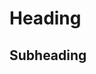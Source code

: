 # Heading

<!-- semconv first_group_id -->
<!-- endsemconv -->

## Subheading

<!-- semconv second_group_id -->
<!-- endsemconv -->